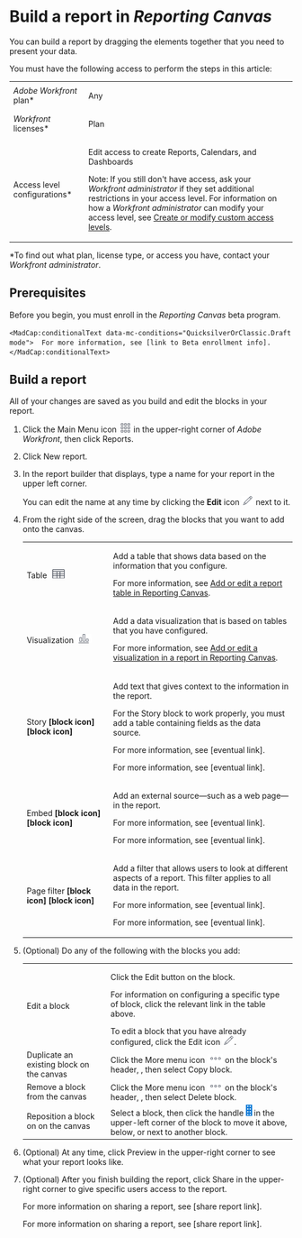 

# Build a report in *Reporting Canvas*

You can build a report by dragging the elements together that you need to present your data.

You must have the following access to perform the steps in this article:

<table cellspacing="0"> 
 <col> 
 <col> 
 <tbody> 
  <tr> 
   <td role="rowheader"><em>Adobe Workfront</em> plan*</td> 
   <td> <p>Any</p> </td> 
  </tr> 
  <tr> 
   <td role="rowheader"><em>Workfront</em> licenses*</td> 
   <td> <p>Plan</p> </td> 
  </tr> 
  <tr> 
   <td role="rowheader">Access level configurations*</td> 
   <td> <p>Edit access to create Reports, Calendars, and Dashboards</p> <p>Note: If you still don't have access, ask your <em>Workfront administrator</em> if they set additional restrictions in your access level. For information on how a <em>Workfront administrator</em> can modify your access level, see <a href="../../administration-and-setup/add-users/configure-and-grant-access/create-modify-access-levels.md" class="MCXref xref">Create or modify custom access levels</a>.</p> </td> 
  </tr> 
 </tbody> 
</table>

&#42;To find out what plan, license type, or access you have, contact your *Workfront administrator*.

## Prerequisites

Before you begin, you must enroll in the *Reporting Canvas* beta program.

<!--
<MadCap:conditionalText data-mc-conditions="QuicksilverOrClassic.Draft mode">
For more information, see [link to Beta enrollment info].
</MadCap:conditionalText>
-->

`<MadCap:conditionalText data-mc-conditions="QuicksilverOrClassic.Draft mode">  For more information, see [link to Beta enrollment info].</MadCap:conditionalText>`

## Build a report

All of your changes are saved as you build and edit the blocks in your report.

<ol> 
 <li value="1"> <p>Click the <span class="bold">Main Menu</span> icon <img src="assets/main-menu-icon.png"> in the upper-right corner of <em>Adobe Workfront</em>, then click <span class="bold">Reports</span>.</p> </li> 
 <li value="2">Click <span class="bold">New report</span>.</li> 
 <li value="3"> <p>In the report builder that displays, type a name for your report in the upper left corner.</p> <p>You can edit the name at any time by clicking the <b>Edit</b> icon <img src="assets/edit-icon.png"> next to it.</p> </li> 
 <li value="4"> <p>From the right side of the screen, drag the blocks that you want to add onto the canvas.</p> 
  <table cellspacing="0"> 
   <col> 
   <col> 
   <tbody> 
    <tr> 
     <td role="rowheader">Table <img src="assets/table-icon.png"></td> 
     <td> <p>Add a table that shows data based on the information that you configure.</p> <p>For more information, see <a href="../../reports-and-dashboards/new-reporting-experience/add-or-edit-report-table.md" class="MCXref xref">Add or edit a report table in Reporting Canvas</a>.</p> </td> 
    </tr> 
    <tr> 
     <td role="rowheader">Visualization <img src="assets/visualization-icon.png"></td> 
     <td> <p>Add a data visualization that is based on tables that you have configured.</p> <p>For more information, see <a href="../../reports-and-dashboards/new-reporting-experience/add-or-edit-report-visualization.md" class="MCXref xref">Add or edit a visualization in a report in Reporting Canvas</a>.</p> </td> 
    </tr> 
    <tr> 
     <td role="rowheader">Story<draft-comment>
       <MadCap:conditionalText data-mc-conditions="QuicksilverOrClassic.Draft mode"> 
        <b>[block icon]</b>
       </MadCap:conditionalText>
      </draft-comment><MadCap:conditionalText data-mc-conditions="QuicksilverOrClassic.Draft mode"> 
       <b>[block icon]</b>
      </MadCap:conditionalText></td> 
     <td> <p>Add text that gives context to the information in the report.</p> <note type="important">
       For the Story block to work properly, you must add a table containing fields as the data source.
      </note> <draft-comment>
       <p data-mc-conditions="QuicksilverOrClassic.Draft mode">For more information, see [eventual link].</p>
      </draft-comment><p data-mc-conditions="QuicksilverOrClassic.Draft mode">For more information, see [eventual link].</p> </td> 
    </tr> 
    <tr> 
     <td role="rowheader">Embed<draft-comment>
       <MadCap:conditionalText data-mc-conditions="QuicksilverOrClassic.Draft mode"> 
        <b>[block icon]</b>
       </MadCap:conditionalText>
      </draft-comment><MadCap:conditionalText data-mc-conditions="QuicksilverOrClassic.Draft mode"> 
       <b>[block icon]</b>
      </MadCap:conditionalText></td> 
     <td> <p>Add an external source—such as a web page—in the report.</p> <draft-comment>
       <p data-mc-conditions="QuicksilverOrClassic.Draft mode">For more information, see [eventual link].</p>
      </draft-comment><p data-mc-conditions="QuicksilverOrClassic.Draft mode">For more information, see [eventual link].</p> </td> 
    </tr> 
    <tr> 
     <td role="rowheader">Page filter <draft-comment>
       <b data-mc-conditions="QuicksilverOrClassic.Draft mode">[block icon]</b>
      </draft-comment><b data-mc-conditions="QuicksilverOrClassic.Draft mode">[block icon]</b></td> 
     <td> <p>Add a filter that allows users to look at different aspects of a report. This filter applies to all data in the report.</p> <draft-comment>
       <p data-mc-conditions="QuicksilverOrClassic.Draft mode">For more information, see [eventual link].</p>
      </draft-comment><p data-mc-conditions="QuicksilverOrClassic.Draft mode">For more information, see [eventual link].</p> </td> 
    </tr> 
   </tbody> 
  </table> </li> 
 <li value="5"> <p>(Optional) Do any of the following with the blocks you add:</p> 
  <table cellspacing="0"> 
   <col> 
   <col> 
   <tbody> 
    <tr> 
     <td role="rowheader">Edit a block</td> 
     <td> <p>Click the <span class="bold">Edit</span> button on the block.</p> <p>For information on configuring a specific type of block, click the relevant link in the table above.</p> <note type="note">
       To edit a block that you have already configured, click the 
       <span class="bold">Edit</span> icon 
       <img src="assets/edit-icon.png">.
      </note> </td> 
    </tr> 
    <tr> 
     <td role="rowheader">Duplicate an existing block on the canvas</td> 
     <td>Click the <span class="bold">More menu</span> icon <img src="assets/more-icon.png"> on the block's header, , then select <span class="bold">Copy block</span>.</td> 
    </tr> 
    <tr> 
     <td role="rowheader">Remove a block from the canvas</td> 
     <td>Click the <span class="bold">More menu</span> icon <img src="assets/more-icon.png"> on the block's header, , then select <span class="bold">Delete block</span>.</td> 
    </tr> 
    <tr> 
     <td role="rowheader">Reposition a block on on the canvas</td> 
     <td> Select a block, then click the handle <img src="assets/widget-drag-icon.png" style="max-width: 16px;"> in the upper-left corner of the block to move it above, below, or next to another block.</td> 
    </tr> 
   </tbody> 
  </table> </li> 
 <li value="6"> <p>(Optional) At any time, click <span class="bold">Preview</span> in the upper-right corner to see what your report looks like.</p> </li> 
 <li value="7"> <p>(Optional) After you finish building the report, click <span class="bold">Share</span> in the upper-right corner to give specific users access to the report.</p> <draft-comment>
   <p data-mc-conditions="QuicksilverOrClassic.Draft mode">For more information on sharing a report, see [share report link].</p>
  </draft-comment><p data-mc-conditions="QuicksilverOrClassic.Draft mode">For more information on sharing a report, see [share report link].</p> </li> 
</ol>

